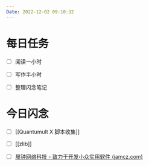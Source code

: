```yaml
---
Date: 2022-12-02 09:10:32
---
```


# 每日任务
- [ ] 阅读一小时
- [ ] 写作半小时
- [ ] 整理闪念笔记


# 今日闪念
- [ ] [[Quantumult X 脚本收集]]
- [ ] [[zlib]]
- [ ] [晨钟网络科技 - 致力于开发小众实用软件 (jamcz.com)](https://jamcz.com/)



